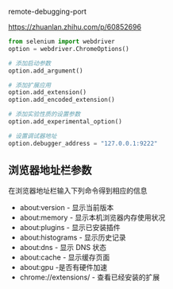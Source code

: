 remote-debugging-port

https://zhuanlan.zhihu.com/p/60852696

```python
from selenium import webdriver
option = webdriver.ChromeOptions()

# 添加启动参数
option.add_argument()

# 添加扩展应用 
option.add_extension()
option.add_encoded_extension()

# 添加实验性质的设置参数 
option.add_experimental_option()

# 设置调试器地址
option.debugger_address = "127.0.0.1:9222"
```

## 浏览器地址栏参数

在浏览器地址栏输入下列命令得到相应的信息

* about:version - 显示当前版本
* about:memory - 显示本机浏览器内存使用状况
* about:plugins - 显示已安装插件
* about:histograms - 显示历史记录
* about:dns - 显示 DNS 状态
* about:cache - 显示缓存页面
* about:gpu -是否有硬件加速
* chrome://extensions/ - 查看已经安装的扩展
